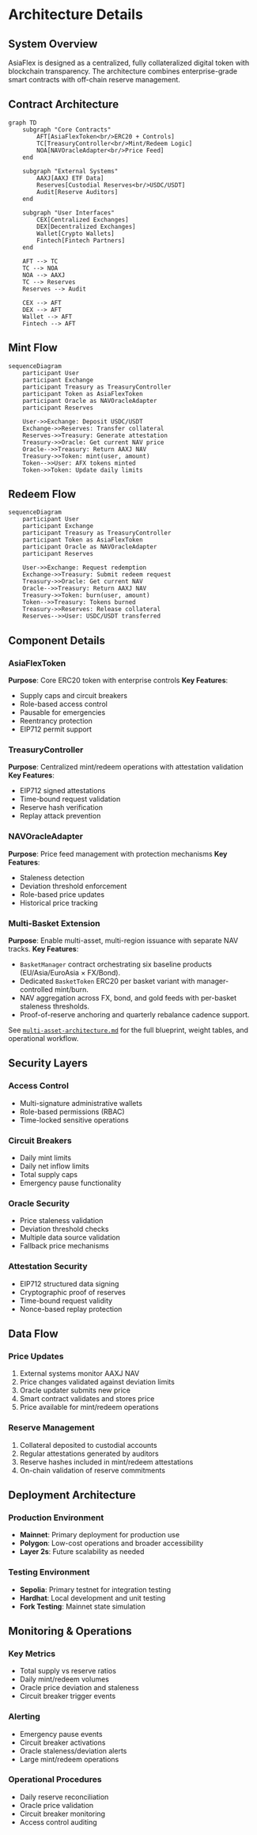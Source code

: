 # Architecture Details

## System Overview

AsiaFlex is designed as a centralized, fully collateralized digital token with blockchain transparency. The architecture combines enterprise-grade smart contracts with off-chain reserve management.

## Contract Architecture

```mermaid
graph TD
    subgraph "Core Contracts"
        AFT[AsiaFlexToken<br/>ERC20 + Controls]
        TC[TreasuryController<br/>Mint/Redeem Logic]
        NOA[NAVOracleAdapter<br/>Price Feed]
    end

    subgraph "External Systems"
        AAXJ[AAXJ ETF Data]
        Reserves[Custodial Reserves<br/>USDC/USDT]
        Audit[Reserve Auditors]
    end

    subgraph "User Interfaces"
        CEX[Centralized Exchanges]
        DEX[Decentralized Exchanges]
        Wallet[Crypto Wallets]
        Fintech[Fintech Partners]
    end

    AFT --> TC
    TC --> NOA
    NOA --> AAXJ
    TC --> Reserves
    Reserves --> Audit

    CEX --> AFT
    DEX --> AFT
    Wallet --> AFT
    Fintech --> AFT
```

## Mint Flow

```mermaid
sequenceDiagram
    participant User
    participant Exchange
    participant Treasury as TreasuryController
    participant Token as AsiaFlexToken
    participant Oracle as NAVOracleAdapter
    participant Reserves

    User->>Exchange: Deposit USDC/USDT
    Exchange->>Reserves: Transfer collateral
    Reserves->>Treasury: Generate attestation
    Treasury->>Oracle: Get current NAV price
    Oracle-->>Treasury: Return AAXJ NAV
    Treasury->>Token: mint(user, amount)
    Token-->>User: AFX tokens minted
    Token->>Token: Update daily limits
```

## Redeem Flow

```mermaid
sequenceDiagram
    participant User
    participant Exchange
    participant Treasury as TreasuryController
    participant Token as AsiaFlexToken
    participant Oracle as NAVOracleAdapter
    participant Reserves

    User->>Exchange: Request redemption
    Exchange->>Treasury: Submit redeem request
    Treasury->>Oracle: Get current NAV
    Oracle-->>Treasury: Return AAXJ NAV
    Treasury->>Token: burn(user, amount)
    Token-->>Treasury: Tokens burned
    Treasury->>Reserves: Release collateral
    Reserves-->>User: USDC/USDT transferred
```

## Component Details

### AsiaFlexToken

**Purpose**: Core ERC20 token with enterprise controls
**Key Features**:

- Supply caps and circuit breakers
- Role-based access control
- Pausable for emergencies
- Reentrancy protection
- EIP712 permit support

### TreasuryController

**Purpose**: Centralized mint/redeem operations with attestation validation
**Key Features**:

- EIP712 signed attestations
- Time-bound request validation
- Reserve hash verification
- Replay attack prevention

### NAVOracleAdapter

**Purpose**: Price feed management with protection mechanisms
**Key Features**:

- Staleness detection
- Deviation threshold enforcement
- Role-based price updates
- Historical price tracking

### Multi-Basket Extension

**Purpose**: Enable multi-asset, multi-region issuance with separate NAV tracks.
**Key Features**:

- `BasketManager` contract orchestrating six baseline products (EU/Asia/EuroAsia × FX/Bond).
- Dedicated `BasketToken` ERC20 per basket variant with manager-controlled mint/burn.
- NAV aggregation across FX, bond, and gold feeds with per-basket staleness thresholds.
- Proof-of-reserve anchoring and quarterly rebalance cadence support.

See [`multi-asset-architecture.md`](./multi-asset-architecture.md) for the full blueprint, weight tables, and operational workflow.

## Security Layers

### Access Control

- Multi-signature administrative wallets
- Role-based permissions (RBAC)
- Time-locked sensitive operations

### Circuit Breakers

- Daily mint limits
- Daily net inflow limits
- Total supply caps
- Emergency pause functionality

### Oracle Security

- Price staleness validation
- Deviation threshold checks
- Multiple data source validation
- Fallback price mechanisms

### Attestation Security

- EIP712 structured data signing
- Cryptographic proof of reserves
- Time-bound request validity
- Nonce-based replay protection

## Data Flow

### Price Updates

1. External systems monitor AAXJ NAV
2. Price changes validated against deviation limits
3. Oracle updater submits new price
4. Smart contract validates and stores price
5. Price available for mint/redeem operations

### Reserve Management

1. Collateral deposited to custodial accounts
2. Regular attestations generated by auditors
3. Reserve hashes included in mint/redeem attestations
4. On-chain validation of reserve commitments

## Deployment Architecture

### Production Environment

- **Mainnet**: Primary deployment for production use
- **Polygon**: Low-cost operations and broader accessibility
- **Layer 2s**: Future scalability as needed

### Testing Environment

- **Sepolia**: Primary testnet for integration testing
- **Hardhat**: Local development and unit testing
- **Fork Testing**: Mainnet state simulation

## Monitoring & Operations

### Key Metrics

- Total supply vs reserve ratios
- Daily mint/redeem volumes
- Oracle price deviation and staleness
- Circuit breaker trigger events

### Alerting

- Emergency pause events
- Circuit breaker activations
- Oracle staleness/deviation alerts
- Large mint/redeem operations

### Operational Procedures

- Daily reserve reconciliation
- Oracle price validation
- Circuit breaker monitoring
- Access control auditing
